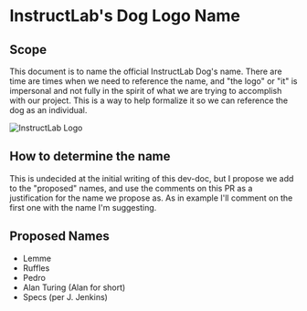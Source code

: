 # InstructLab's Dog Logo Name

## Scope

This document is to name the official InstructLab Dog's name. There are time are
times when we need to reference the name, and "the logo" or "it" is impersonal
and not fully in the spirit of what we are trying to accomplish with our project.
This is a way to help formalize it so we can reference the dog as an individual.

![InstructLab Logo](https://avatars.githubusercontent.com/u/160199024?s=400&u=fd99b291c89c9bb9169d157e78f161d706e87c9a&v=4)

## How to determine the name

This is undecided at the initial writing of this dev-doc, but I propose we add to
the "proposed" names, and use the comments on this PR as a justification for the name
we propose as. As in example I'll comment on the first one with the name I'm suggesting.

## Proposed Names

- Lemme
- Ruffles
- Pedro
- Alan Turing (Alan for short)
- Specs (per J. Jenkins)
